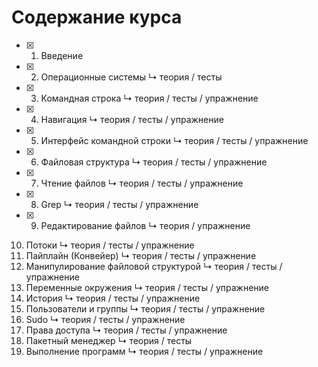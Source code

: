 # Содержание курса

- [x] 1. Введение
- [x] 2. Операционные системы
↳ теория / тесты
- [x] 3. Командная строка
↳ теория / тесты / упражнение
- [x] 4. Навигация
↳ теория / тесты / упражнение
- [x] 5. Интерфейс командной строки
↳ теория / тесты / упражнение
- [x] 6. Файловая структура
↳ теория / тесты / упражнение
- [x] 7. Чтение файлов
↳ теория / тесты / упражнение
- [x] 8. Grep
↳ теория / тесты / упражнение
- [x] 9. Редактирование файлов
↳ теория / упражнение

10. Потоки
↳ теория / тесты / упражнение
11. Пайплайн (Конвейер)
↳ теория / тесты / упражнение
12. Манипулирование файловой структурой
↳ теория / тесты / упражнение
13. Переменные окружения
↳ теория / тесты / упражнение
14. История
↳ теория / тесты / упражнение
15. Пользователи и группы
↳ теория / тесты / упражнение
16. Sudo
↳ теория / тесты / упражнение
17. Права доступа
↳ теория / тесты / упражнение
18. Пакетный менеджер
↳ теория / тесты
19. Выполнение программ
↳ теория / тесты / упражнение
